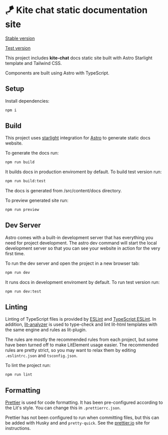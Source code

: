 # 🪁 Kite chat static documentation site

[Stable version](https://www.k1te.chat/)

[Test version](https://www.k1te.chat/test/)

This project includes **kite-chat** docs static site built with Astro Starlight template and Tailwind CSS.

Components are built using Astro with TypeScript.

## Setup

Install dependencies:

```bash
npm i
```

## Build

This project uses [starlight](https://starlight.astro.build/getting-started/) integration for
[Astro](https://docs.astro.build/en/getting-started/) to generate static docs website.

To generate the docs run:

```bash
npm run build
```

It builds docs in production enviroment by default. To build test version run:

```bash
npm run build:test
```

The docs is generated from /src/content/docs directory.

To preview generated site run:

```bash
npm run preview
```

## Dev Server

Astro comes with a built-in development server that has everything you need for project development.
The astro dev command will start the local development server so that you can see your website in action for the very first time.

To run the dev server and open the project in a new browser tab:

```bash
npm run dev
```

It runs docs in development enviroment by default. To run test version run:

```bash
npm run dev:test
```

## Linting

Linting of TypeScript files is provided by [ESLint](eslint.org) and [TypeScript ESLint](https://github.com/typescript-eslint/typescript-eslint). In addition, [lit-analyzer](https://www.npmjs.com/package/lit-analyzer) is used to type-check and lint lit-html templates with the same engine and rules as lit-plugin.

The rules are mostly the recommended rules from each project, but some have been turned off to make LitElement usage easier. The recommended rules are pretty strict, so you may want to relax them by editing `.eslintrc.json` and `tsconfig.json`.

To lint the project run:

```bash
npm run lint
```

## Formatting

[Prettier](https://prettier.io/) is used for code formatting. It has been pre-configured according to the Lit's style. You can change this in `.prettierrc.json`.

Prettier has not been configured to run when committing files, but this can be added with Husky and and `pretty-quick`. See the [prettier.io](https://prettier.io/) site for instructions.
